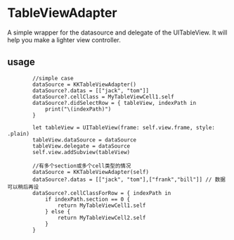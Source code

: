# TableViewAdapter
A simple wrapper for the datasource and delegate of the UITableView. It will help you make a lighter view controller.

## usage
```
        //simple case
        dataSource = KKTableViewAdapter()
        dataSource?.datas = [["jack", "tom"]]
        dataSource?.cellClass = MyTableViewCell1.self        
        dataSource?.didSelectRow = { tableView, indexPath in
            print("\(indexPath)")
        }
        
        let tableView = UITableView(frame: self.view.frame, style: .plain)
        tableView.dataSource = dataSource
        tableView.delegate = dataSource
        self.view.addSubview(tableView)
        
        //有多个section或多个cell类型的情况
        dataSource = KKTableViewAdapter(self)
        dataSource?.datas = [["jack", "tom"],["frank","bill"]] // 数据可以稍后再设
        dataSource?.cellClassForRow = { indexPath in
            if indexPath.section == 0 {
                return MyTableViewCell1.self
            } else {
                return MyTableViewCell2.self
            }
        }
  ```      
        
